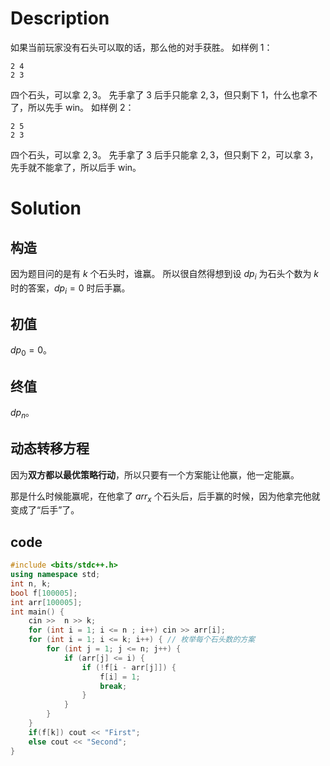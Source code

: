 # Description
如果当前玩家没有石头可以取的话，那么他的对手获胜。
如样例 1：
```
2 4
2 3
```
四个石头，可以拿 $2,3$。
先手拿了 $3$ 后手只能拿 $2,3$，但只剩下 $1$，什么也拿不了，所以先手 win。
如样例 2：
```
2 5
2 3
```
四个石头，可以拿 $2,3$。
先手拿了 $3$ 后手只能拿 $2,3$，但只剩下 $2$，可以拿 $3$，先手就不能拿了，所以后手 win。
# Solution
## 构造
因为题目问的是有 $k$ 个石头时，谁赢。
所以很自然得想到设 $dp_i$ 为石头个数为 $k$ 时的答案，$dp_i = 0$ 时后手赢。
## 初值
$dp_0 = 0$。
## 终值
$dp_n$。
## 动态转移方程
因为**双方都以最优策略行动**，所以只要有一个方案能让他赢，他一定能赢。

那是什么时候能赢呢，在他拿了 $arr_x$ 个石头后，后手赢的时候，因为他拿完他就变成了“后手”了。
## code
```cpp
#include <bits/stdc++.h>
using namespace std;
int n, k;
bool f[100005];
int arr[100005];
int main() {
	cin >>  n >> k;
	for (int i = 1; i <= n ; i++) cin >> arr[i];
	for (int i = 1; i <= k; i++) { // 枚举每个石头数的方案
		for (int j = 1; j <= n; j++) {
			if (arr[j] <= i) {
				if (!f[i - arr[j]]) {
					f[i] = 1;
					break;
				}
			}
		}
	}
	if(f[k]) cout << "First";
	else cout << "Second";
}
```